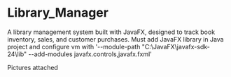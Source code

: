 # Library_Manager
A library management system built with JavaFX, designed to track book inventory, sales, and customer purchases.
Must add JavaFX library in Java project and configure vm with '--module-path "C:\JavaFX\javafx-sdk-24\lib" --add-modules javafx.controls,javafx.fxml'

Pictures attached
